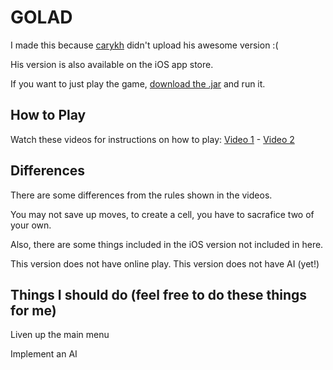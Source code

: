 # GOLAD

I made this because [carykh](https://www.youtube.com/user/carykh) didn't upload his awesome version :(

His version is also available on the iOS app store.

If you want to just play the game, [download the .jar](https://github.com/hanss314/GOLAD/raw/master/GOLAD.jar) and run it.

## How to Play

Watch these videos for instructions on how to play:
[Video 1](https://www.youtube.com/watch?v=f8RDs2u92MI) - [Video 2](https://www.youtube.com/watch?v=SKQJlvqhDzQ)

## Differences
There are some differences from the rules shown in the videos. 

You may not save up moves, to create a cell, you have to sacrafice two of your own.

Also, there are some things included in the iOS version not included in here.

This version does not have online play.
This version does not have AI (yet!)

## Things I should do (feel free to do these things for me)
Liven up the main menu

Implement an AI
